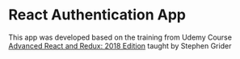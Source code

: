 # React Authentication App

This app was developed based on the training from Udemy Course [Advanced React and Redux: 2018 Edition](https://www.udemy.com/react-redux-tutorial/) taught by Stephen Grider


